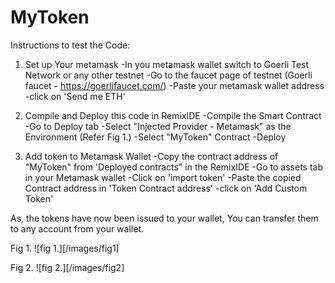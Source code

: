 # MyToken
Instructions to test the Code:

1. Set up Your metamask
	-In you metamask wallet switch to Goerli Test Network or any other testnet
	-Go to the faucet page of testnet (Goerli faucet - https://goerlifaucet.com/)
	-Paste your metamask wallet address
	-click on 'Send me ETH'

2. Compile and Deploy this code in RemixIDE
	-Compile the Smart Contract
	-Go to Deploy tab
	-Select "Injected Provider - Metamask" as the Environment (Refer Fig 1.)
	-Select "MyToken" Contract
	-Deploy

3. Add token to Metamask Wallet
	-Copy the contract address of "MyToken" from 'Deployed contracts" in the RemixIDE
	-Go to assets tab in your Metamask wallet
	-Click on 'import token'
	-Paste the copied Contract address in 'Token Contract address'
	-click on 'Add Custom Token'

As, the tokens have now been issued to your wallet,
You can transfer them to any account from your wallet.


Fig 1. ![fig 1.][/images/fig1]

Fig 2. ![fig 2.][/images/fig2]



